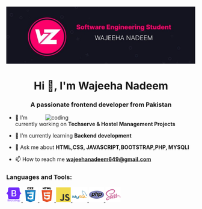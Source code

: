 ![logo  align="center"](https://github.com/wajeehanadeem649/hostelmanagement/blob/main/banner.jpeg )
<h1 align="center">Hi 👋, I'm Wajeeha Nadeem</h1>
<h3 align="center">A passionate frontend developer from Pakistan</h3>
<img align="right" alt="coding" width="400" src="https://encrypted-tbn0.gstatic.com/images?q=tbn:ANd9GcQpPyhzYivt3PFr70TGQ_N3ndhWKpDHTiOacg&s">


- 🔭 I’m currently working on **Techserve & Hostel Management Projects**

- 🌱 I’m currently learning **Backend development**

- 💬 Ask me about **HTML,CSS, JAVASCRIPT,BOOTSTRAP,PHP, MYSQLI**

- 📫 How to reach me **wajeehanadeem649@gmail.com**



<h3 align="left">Languages and Tools:</h3>
<p align="left"> <a href="https://getbootstrap.com" target="_blank" rel="noreferrer"> <img src="https://raw.githubusercontent.com/devicons/devicon/master/icons/bootstrap/bootstrap-plain-wordmark.svg" alt="bootstrap" width="40" height="40"/> </a> <a href="https://www.w3schools.com/css/" target="_blank" rel="noreferrer"> <img src="https://raw.githubusercontent.com/devicons/devicon/master/icons/css3/css3-original-wordmark.svg" alt="css3" width="40" height="40"/> </a> <a href="https://www.w3.org/html/" target="_blank" rel="noreferrer"> <img src="https://raw.githubusercontent.com/devicons/devicon/master/icons/html5/html5-original-wordmark.svg" alt="html5" width="40" height="40"/> </a> <a href="https://developer.mozilla.org/en-US/docs/Web/JavaScript" target="_blank" rel="noreferrer"> <img src="https://raw.githubusercontent.com/devicons/devicon/master/icons/javascript/javascript-original.svg" alt="javascript" width="40" height="40"/> </a> <a href="https://www.mysql.com/" target="_blank" rel="noreferrer"> <img src="https://raw.githubusercontent.com/devicons/devicon/master/icons/mysql/mysql-original-wordmark.svg" alt="mysql" width="40" height="40"/> </a> <a href="https://www.php.net" target="_blank" rel="noreferrer"> <img src="https://raw.githubusercontent.com/devicons/devicon/master/icons/php/php-original.svg" alt="php" width="40" height="40"/> </a> <a href="https://sass-lang.com" target="_blank" rel="noreferrer"> <img src="https://raw.githubusercontent.com/devicons/devicon/master/icons/sass/sass-original.svg" alt="sass" width="40" height="40"/> </a> </p>





